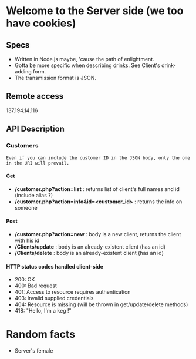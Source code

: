 # Welcome to the Server side (we too have cookies)

## Specs

- Written in Node.js maybe, 'cause the path of enlightment.
- Gotta be more specific when describing drinks. See Client's drink-adding form.
- The transmission format is JSON.


## Remote access
137.194.14.116

## API Description

### Customers

	Even if you can include the customer ID in the JSON body, only the one in the URI will prevail.

#### Get
- **/customer.php?action=list** : returns list of client's full names and id (include alias ?)
- **/customer.php?action=info&amp;id=&lt;customer_id&gt;** : returns the info on someone

#### Post
- **/customer.php?action=new** : body is a new client, returns the client with his id
- **/Clients/update** : body is an already-existent client (has an id)
- **/Clients/delete** : body is an already-existent client (has an id)

#### HTTP status codes handled client-side
- 200: OK
- 400: Bad request
- 401: Access to resource requires authentication
- 403: Invalid supplied credentials
- 404: Resource is missing (will be thrown in get/update/delete methods)
- 418: "Hello, I'm a keg !"

# Random facts
- Server's female
